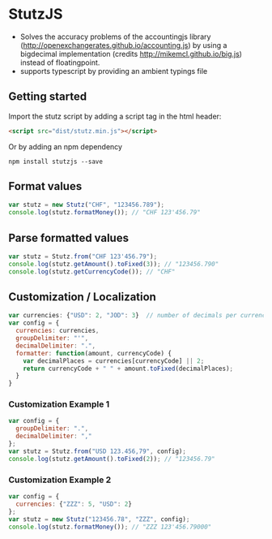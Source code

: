 # StutzJS
* Solves the accuracy problems of the accountingjs library (http://openexchangerates.github.io/accounting.js) by using a bigdecimal implementation (credits http://mikemcl.github.io/big.js) instead of floatingpoint.
* supports typescript by providing an ambient typings file

## Getting started
Import the stutz script by adding a script tag in the html header:
```html
<script src="dist/stutz.min.js"></script>
```

Or by adding an npm dependency
```
npm install stutzjs --save
```

## Format values
```js
var stutz = new Stutz("CHF", "123456.789");
console.log(stutz.formatMoney()); // "CHF 123'456.79" 
```

## Parse formatted values
```js
var stutz = Stutz.from("CHF 123'456.79");
console.log(stutz.getAmount().toFixed(3)); // "123456.790" 
console.log(stutz.getCurrencyCode()); // "CHF" 
```

## Customization / Localization
```js
var currencies: {"USD": 2, "JOD": 3}  // number of decimals per currency 
var config = {
  currencies: currencies,
  groupDelimiter: "'",
  decimalDelimiter: ".",
  formatter: function(amount, currencyCode) {
    var decimalPlaces = currencies[currencyCode] || 2;
    return currencyCode + " " + amount.toFixed(decimalPlaces);
  }
}
```
### Customization Example 1  
```js
var config = {     
  groupDelimiter: ".",
  decimalDelimiter: ","
};
var stutz = Stutz.from("USD 123.456,79", config);
console.log(stutz.getAmount().toFixed(2)); // "123456.79" 
```

### Customization Example 2  
```js
var config = {     
  currencies: {"ZZZ": 5, "USD": 2}
};
var stutz = new Stutz("123456.78", "ZZZ", config);
console.log(stutz.formatMoney()); // "ZZZ 123'456.79000"    
```
